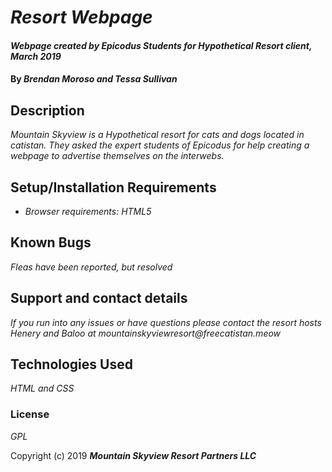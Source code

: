 # _Resort Webpage_

#### _Webpage created by Epicodus Students for Hypothetical Resort client, March 2019_

#### By _**Brendan Moroso and Tessa Sullivan**_

## Description

_Mountain Skyview is a Hypothetical resort for cats and dogs located in catistan. They asked the expert students of Epicodus for help creating a webpage to advertise themselves on the interwebs._

## Setup/Installation Requirements

* _Browser requirements: HTML5_

## Known Bugs

_Fleas have been reported, but resolved_

## Support and contact details

_If you run into any issues or have questions please contact the resort hosts Henery and Baloo at mountainskyviewresort@freecatistan.meow_

## Technologies Used

_HTML and CSS_

### License

*GPL*

Copyright (c) 2019 **_Mountain Skyview Resort Partners LLC_**
